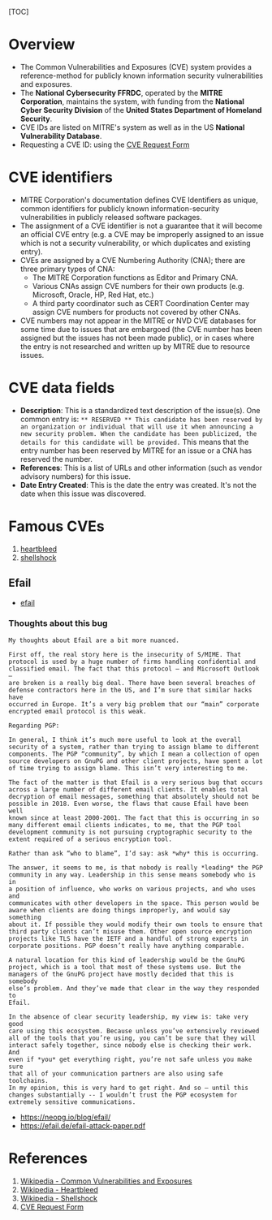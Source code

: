 [TOC]

# Overview

- The Common Vulnerabilities and Exposures (CVE) system provides a reference-method for publicly known information security vulnerabilities and exposures.
- The **National Cybersecurity FFRDC**, operated by the **MITRE Corporation**, maintains the system, with funding from the **National Cyber Security Division** of the **United States Department of Homeland Security**.
- CVE IDs are listed on MITRE's system as well as in the US **National Vulnerability Database**.
- Requesting a CVE ID: using the [CVE Request Form][4]

# CVE identifiers

- MITRE Corporation's documentation defines CVE Identifiers as unique, common identifiers for publicly known information-security vulnerabilities in publicly released software packages.
- The assignment of a CVE identifier is not a guarantee that it will become an official CVE entry (e.g. a CVE may be improperly assigned to an issue which is not a security vulnerability, or which duplicates and existing entry).
- CVEs are assigned by a CVE Numbering Authority (CNA); there are three primary types of CNA:
	+ The MITRE Corporation functions as Editor and Primary CNA.
	+ Various CNAs assign CVE numbers for their own products (e.g. Microsoft, Oracle, HP, Red Hat, etc.)
	+ A third party coordinator such as CERT Coordination Center may assign CVE numbers for products not covered by other CNAs.
- CVE numbers may not appear in the MITRE or NVD CVE databases for some time due to issues that are embargoed (the CVE number has been assigned but the issues has not been made public), or in cases where the entry is not researched and written up by MITRE due to resource issues.

# CVE data fields

- **Description**: This is a standardized text description of the issue(s). One common entry is: `** RESERVED ** This candidate has been reserved by an organization or individual that will use it when announcing a new security problem. When the candidate has been publicized, the details for this candidate will be provided.` This means that the entry number has been reserved by MITRE for an issue or a CNA has reserved the number.
- **References**: This is a list of URLs and other information (such as vendor advisory numbers) for this issue.
- **Date Entry Created**: This is the date the entry was created. It's not the date when this issue was discovered.

# Famous CVEs

1. [heartbleed][2]
2. [shellshock][3]

## Efail

- [efail][5]

### Thoughts about this bug

```
My thoughts about Efail are a bit more nuanced.

First off, the real story here is the insecurity of S/MIME. That
protocol is used by a huge number of firms handling confidential and
classified email. The fact that this protocol — and Microsoft Outlook —
are broken is a really big deal. There have been several breaches of
defense contractors here in the US, and I’m sure that similar hacks have
occurred in Europe. It’s a very big problem that our “main” corporate
encrypted email protocol is this weak.

Regarding PGP:

In general, I think it’s much more useful to look at the overall
security of a system, rather than trying to assign blame to different
components. The PGP “community”, by which I mean a collection of open
source developers on GnuPG and other client projects, have spent a lot
of time trying to assign blame. This isn’t very interesting to me.

The fact of the matter is that Efail is a very serious bug that occurs
across a large number of different email clients. It enables total
decryption of email messages, something that absolutely should not be
possible in 2018. Even worse, the flaws that cause Efail have been well
known since at least 2000-2001. The fact that this is occurring in so
many different email clients indicates, to me, that the PGP tool
development community is not pursuing cryptographic security to the
extent required of a serious encryption tool.

Rather than ask “who to blame”, I’d say: ask *why* this is occurring.

The answer, it seems to me, is that nobody is really *leading* the PGP
community in any way. Leadership in this sense means somebody who is in
a position of influence, who works on various projects, and who uses and
communicates with other developers in the space. This person would be
aware when clients are doing things improperly, and would say something
about it. If possible they would modify their own tools to ensure that
third party clients can’t misuse them. Other open source encryption
projects like TLS have the IETF and a handful of strong experts in
corporate positions. PGP doesn’t really have anything comparable.

A natural location for this kind of leadership would be the GnuPG
project, which is a tool that most of these systems use. But the
managers of the GnuPG project have mostly decided that this is somebody
else’s problem. And they’ve made that clear in the way they responded to
Efail.

In the absence of clear security leadership, my view is: take very good
care using this ecosystem. Because unless you’ve extensively reviewed
all of the tools that you’re using, you can’t be sure that they will
interact safely together, since nobody else is checking their work. And
even if *you* get everything right, you’re not safe unless you make sure
that all of your communication partners are also using safe toolchains.
In my opinion, this is very hard to get right. And so — until this
changes substantially -- I wouldn’t trust the PGP ecosystem for
extremely sensitive communications.
```

- https://neopg.io/blog/efail/
- https://efail.de/efail-attack-paper.pdf

# References

1. [Wikipedia - Common Vulnerabilities and Exposures][1]
2. [Wikipedia - Heartbleed][2]
3. [Wikipedia - Shellshock][3]
4. [CVE Request Form][4]

[1]: https://en.wikipedia.org/wiki/Common_Vulnerabilities_and_Exposures "Wikipedia - Common Vulnerabilities and Exposures"
[2]: https://en.wikipedia.org/wiki/Heartbleed "Wikipedia - Heartbleed"
[3]: https://en.wikipedia.org/wiki/Shellshock_(software_bug) "Wikipedia - Shellshock"
[4]: https://cveform.mitre.org/ "CVE Request Form"
[5]: https://efail.de/

